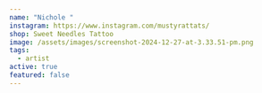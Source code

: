 ```yaml
---
name: "Nichole "
instagram: https://www.instagram.com/mustyrattats/
shop: Sweet Needles Tattoo
image: /assets/images/screenshot-2024-12-27-at-3.33.51-pm.png
tags:
  - artist
active: true
featured: false
---
```

